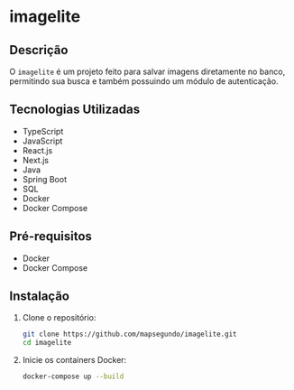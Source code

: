 # imagelite

## Descrição
O `imagelite` é um projeto feito para salvar imagens diretamente no banco, permitindo sua busca e também possuindo um módulo de autenticação.

## Tecnologias Utilizadas
- TypeScript
- JavaScript
- React.js
- Next.js
- Java
- Spring Boot
- SQL
- Docker
- Docker Compose

## Pré-requisitos
- Docker
- Docker Compose

## Instalação
1. Clone o repositório:
   ```sh
   git clone https://github.com/mapsegundo/imagelite.git
   cd imagelite

2. Inicie os containers Docker:
   ```sh
   docker-compose up --build